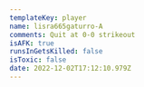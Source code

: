 ```yaml
---
templateKey: player
name: lisra665gaturro-A
comments: Quit at 0-0 strikeout
isAFK: true
runsInGetsKilled: false
isToxic: false
date: 2022-12-02T17:12:10.979Z
---
```

